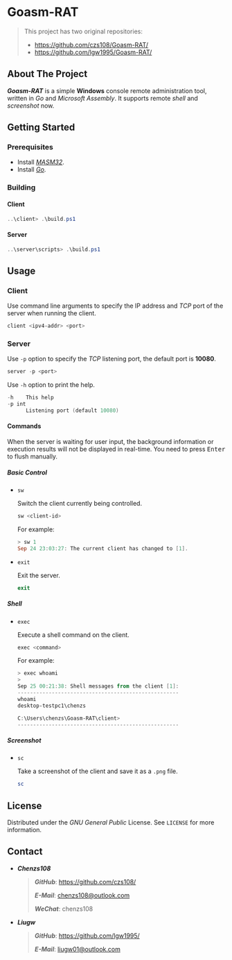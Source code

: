 # Goasm-RAT

> This project has two original repositories:
>
> - https://github.com/czs108/Goasm-RAT/
> - https://github.com/lgw1995/Goasm-RAT/

## About The Project

***Goasm-RAT*** is a simple **Windows** console remote administration tool, written in *Go* and *Microsoft Assembly*. It supports remote *shell* and *screenshot* now.

## Getting Started

### Prerequisites

- Install [*MASM32*](http://www.masm32.com/).
- Install [*Go*](https://golang.org/).

### Building

#### Client

```powershell
..\client> .\build.ps1
```

#### Server

```powershell
..\server\scripts> .\build.ps1
```

## Usage

### Client

Use command line arguments to specify the IP address and *TCP* port of the server when running the client.

```powershell
client <ipv4-addr> <port>
```

### Server

Use `-p` option to specify the *TCP* listening port, the default port is **10080**.

```powershell
server -p <port>
```

Use `-h` option to print the help.

```powershell
-h    This help
-p int
      Listening port (default 10080)
```

#### Commands

When the server is waiting for user input, the background information or execution results will not be displayed in real-time. You need to press <kbd>Enter</kbd> to flush manually.

##### Basic Control

- `sw`

  Switch the client currently being controlled.

  ```powershell
  sw <client-id>
  ```

  For example:

  ```powershell
  > sw 1
  Sep 24 23:03:27: The current client has changed to [1].
  ```

- `exit`

  Exit the server.

  ```powershell
  exit
  ```

##### Shell

- `exec`

  Execute a shell command on the client.

  ```powershell
  exec <command>
  ```

  For example:

    ```powershell
  > exec whoami
  >
  Sep 25 00:21:38: Shell messages from the client [1]:
  ----------------------------------------------------
  whoami
  desktop-testpc1\chenzs

  C:\Users\chenzs\Goasm-RAT\client>
  ----------------------------------------------------
    ```

##### Screenshot

- `sc`

  Take a screenshot of the client and save it as a `.png` file.

  ```powershell
  sc
  ```

## License

Distributed under the *GNU General Public* License. See `LICENSE` for more information.

## Contact

- ***Chenzs108***

  > ***GitHub***: https://github.com/czs108/
  >
  > ***E-Mail***: chenzs108@outlook.com
  >
  > ***WeChat***: chenzs108

- ***Liugw***

  > ***GitHub***: https://github.com/lgw1995/
  >
  > ***E-Mail***: liugw01@outlook.com